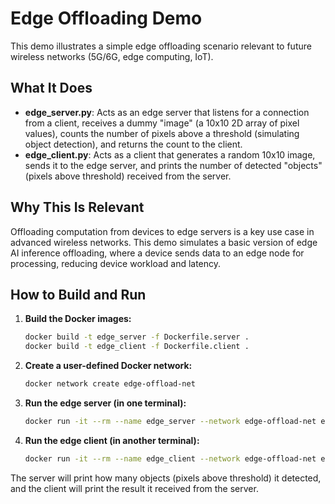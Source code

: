 # Edge Offloading Demo

This demo illustrates a simple edge offloading scenario relevant to future wireless networks (5G/6G, edge computing, IoT).

## What It Does
- **edge_server.py**: Acts as an edge server that listens for a connection from a client, receives a dummy "image" (a 10x10 2D array of pixel values), counts the number of pixels above a threshold (simulating object detection), and returns the count to the client.
- **edge_client.py**: Acts as a client that generates a random 10x10 image, sends it to the edge server, and prints the number of detected "objects" (pixels above threshold) received from the server.

## Why This Is Relevant
Offloading computation from devices to edge servers is a key use case in advanced wireless networks. This demo simulates a basic version of edge AI inference offloading, where a device sends data to an edge node for processing, reducing device workload and latency.

## How to Build and Run

1. **Build the Docker images:**
   ```sh
   docker build -t edge_server -f Dockerfile.server .
   docker build -t edge_client -f Dockerfile.client .
   ```

2. **Create a user-defined Docker network:**
   ```sh
   docker network create edge-offload-net
   ```

3. **Run the edge server (in one terminal):**
   ```sh
   docker run -it --rm --name edge_server --network edge-offload-net edge_server
   ```

4. **Run the edge client (in another terminal):**
   ```sh
   docker run -it --rm --name edge_client --network edge-offload-net edge_client
   ```

The server will print how many objects (pixels above threshold) it detected, and the client will print the result it received from the server.

